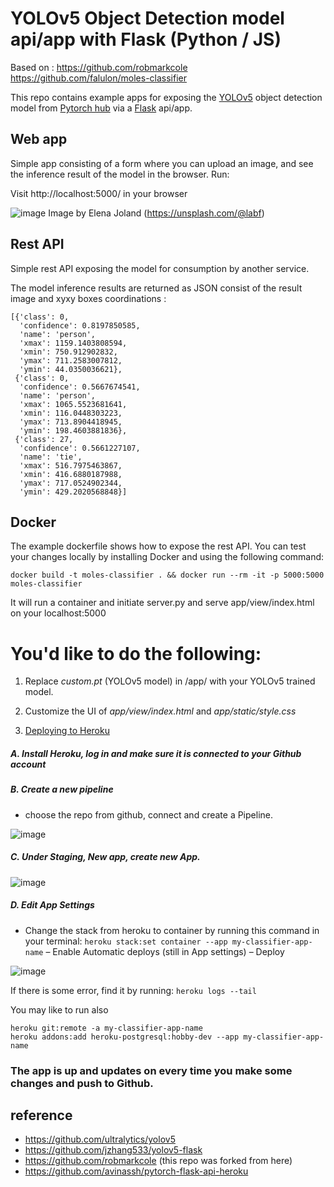 # YOLOv5 Object Detection model api/app with Flask (Python / JS)
Based on : https://github.com/robmarkcole
           https://github.com/falulon/moles-classifier
           
This repo contains example apps for exposing the [YOLOv5](https://github.com/ultralytics/yolov5) object detection model from [Pytorch hub](https://pytorch.org/hub/ultralytics_yolov5/) via a [Flask](https://flask.palletsprojects.com/en/1.1.x/) api/app.

## Web app
Simple app consisting of a form where you can upload an image, and see the inference result of the model in the browser. Run:

Visit http://localhost:5000/ in your browser

![image](https://user-images.githubusercontent.com/79255543/168185163-c87e4bcf-1d18-4164-a54e-e0c86a199eed.png)
Image by Elena Joland (https://unsplash.com/@labf)

## Rest API
Simple rest API exposing the model for consumption by another service. 

The model inference results are returned as JSON consist of the result image and xyxy boxes coordinations :

```
[{'class': 0,
  'confidence': 0.8197850585,
  'name': 'person',
  'xmax': 1159.1403808594,
  'xmin': 750.912902832,
  'ymax': 711.2583007812,
  'ymin': 44.0350036621},
 {'class': 0,
  'confidence': 0.5667674541,
  'name': 'person',
  'xmax': 1065.5523681641,
  'xmin': 116.0448303223,
  'ymax': 713.8904418945,
  'ymin': 198.4603881836},
 {'class': 27,
  'confidence': 0.5661227107,
  'name': 'tie',
  'xmax': 516.7975463867,
  'xmin': 416.6880187988,
  'ymax': 717.0524902344,
  'ymin': 429.2020568848}]
```

## Docker
The example dockerfile shows how to expose the rest API.
You can test your changes locally by installing Docker and using the following command:

```
docker build -t moles-classifier . && docker run --rm -it -p 5000:5000 moles-classifier
```

It will run a container and initiate server.py and serve app/view/index.html on your localhost:5000

# You'd like to do the following: 

1. Replace _custom.pt_ (YOLOv5 model) in /app/ with your YOLOv5 trained model. 
2. Customize the UI of _app/view/index.html_
                   and _app/static/style.css_

3.  [Deploying to Heroku](https://github.com/falulon/moles-classifier/issues/1) 

##### **A. Install Heroku, log in and make sure it is connected to your Github account**

##### **B. Create a new pipeline**
- choose the repo from github, connect and create a Pipeline.

![image](https://user-images.githubusercontent.com/79255543/161379274-05585c2c-2e3b-4b68-9597-60f740f2957c.png)
##### **C. Under Staging, New app, create new App.**

![image](https://user-images.githubusercontent.com/79255543/161379308-6acfe51d-e2c9-4da3-b421-e193d9ad7ed4.png)
##### **D. Edit App Settings**
- Change the stack from heroku to container by running this command in your terminal:
`heroku stack:set container --app my-classifier-app-name`
– Enable Automatic deploys (still in App settings) 
– Deploy

![image](https://user-images.githubusercontent.com/79255543/161379353-f350c3fe-9651-4037-98c8-89027264e693.png)


If there is some error, find it by running: 
`heroku logs --tail`

You may like to run also
```
heroku git:remote -a my-classifier-app-name
heroku addons:add heroku-postgresql:hobby-dev --app my-classifier-app-name
```

### **The app is up and updates on every time you make some changes and push to Github.**


## reference
- https://github.com/ultralytics/yolov5
- https://github.com/jzhang533/yolov5-flask 
- https://github.com/robmarkcole (this repo was forked from here)
- https://github.com/avinassh/pytorch-flask-api-heroku
